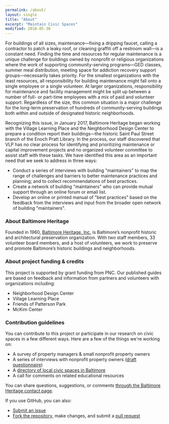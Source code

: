 ```yaml
---
permalink: /about/
layout: single
title: "About"
excerpt: "Maintain Civic Spaces"
modified: 2018-05-30
---
```


For buildings of all sizes, maintenance—fixing a dripping faucet, calling a contractor to patch a leaky roof, or cleaning graffiti off a restroom wall—is a constant need. Finding the time and resources for regular maintenance is a unique challenge for buildings owned by nonprofit or religious organizations where the work of supporting community-serving programs—GED classes, summer meal distribution, meeting space for addiction recovery support groups—necessarily takes priority. For the smallest organizations with the least resources, all responsibility for building maintenance might fall onto a single employee or a single volunteer. At larger organizations, responsibility for maintenance and facility management might be split up between a number of full- or part-time employees with a mix of paid and volunteer support. Regardless of the size, this common situation is a major challenge for the long-term preservation of hundreds of community-serving buildings both within and outside of designated historic neighborhoods.

Recognizing this issue, in January 2017, Baltimore Heritage began working with the Village Learning Place and the Neighborhood Design Center to prepare a condition report their buildings—the historic Saint Paul Street branch of the Enoch Pratt Library. In the process, our staff discovered that VLP has no clear process for identifying and prioritizing maintenance or capital improvement projects and no organized volunteer committee to assist staff with these tasks. We have identified this area as an important need that we seek to address in three ways:

- Conduct a series of interviews with building "maintainers" to map the range of challenges and barriers to better maintenance practices and planning; and to collect recommendations of best practices.
- Create a network of building "maintainers" who can provide mutual support through an online forum or email list.
- Develop an online or printed manual of "best practices" based on the feedback from the interviews and input from the broader open network of building "maintainers".

### About Baltimore Heritage

Founded in 1960, [Baltimore Heritage, Inc.](https://baltimoreheritage.org/about/) is Baltimore’s nonprofit historic and architectural preservation organization. With two staff members, 33 volunteer board members, and a host of volunteers, we work to preserve and promote Baltimore’s historic buildings and neighborhoods.

### About project funding & credits

This project is supported by grant funding from PNC. Our published guides are based on feedback and information from partners and volunteers with organizations including:

- Neighborhood Design Center
- Village Learning Place
- Friends of Patterson Park
- McKim Center

### Contribution guidelines

You can contribute to this project or participate in our research on civic spaces in a few different ways. Here are a few of the things we're working on:

- A survey of property managers & small nonprofit property owners
- A series of interviews with nonprofit property owners ([draft questionnaire](https://docs.google.com/document/d/1g1_s-1zh1Dhax-eqjGYv-XV6hrQ63FPS3D9fakIhD6s/edit?usp=sharing))
- A [directory of local civic spaces in Baltimore](https://baltimoreheritage.github.io/civicspaces/directory/)
- A call for comments on related educational resources

You can share questions, suggestions, or comments [through the Baltimore Heritage contact page](https://baltimoreheritage.org/contact/).

If you use GitHub, you can also:

- [Submit an issue](https://github.com/baltimoreheritage/civicspaces/issues)
- [Fork the repository](https://github.com/baltimoreheritage/civicspaces/pulls#fork-destination-box), make changes, and submit a [pull request](https://github.com/baltimoreheritage/civicspaces/pulls)
